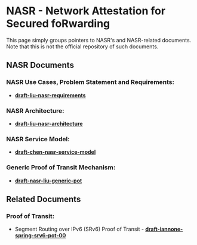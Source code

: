 # NASR - Network Attestation for Secured foRwarding

This page simply groups pointers to NASR's and NASR-related documents. Note that this is not the official repository of such documents.

## NASR Documents 

###  NASR Use Cases, Problem Statement and Requirements: 

- **[draft-liu-nasr-requirements](https://datatracker.ietf.org/doc/draft-liu-nasr-requirements/)**


### NASR Architecture: 
    
- **[draft-liu-nasr-architecture](https://datatracker.ietf.org/doc/draft-liu-nasr-architecture/)**

### NASR Service Model: 

- **[draft-chen-nasr-service-model](https://github.com/Maisy-ML/nasr-service-model/)**


### Generic Proof of Transit Mechanism: 

- **[draft-nasr-liu-generic-pot](https://github.com/liuchunchi/Generic-POT)**

## Related Documents

### Proof of Transit:

- Segment Routing over IPv6 (SRv6) Proof of Transit - **[draft-iannone-spring-srv6-pot-00](https://datatracker.ietf.org/doc/draft-iannone-spring-srv6-pot/)**